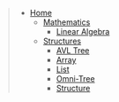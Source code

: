 >- [Home](https://github.com/53V3N1X/SevenFramework/wiki)<br />
>   - [Mathematics](https://github.com/53V3N1X/SevenFramework/wiki/Mathematics)<br />
>      - [Linear Algebra](https://github.com/53V3N1X/SevenFramework/wiki/Linear-Algebra)<br />
>   - [Structures](https://github.com/53V3N1X/SevenFramework/wiki/Structures)<br />
>      - [AVL Tree](https://github.com/53V3N1X/SevenFramework/wiki/Avl-Tree)<br />
>      - [Array](https://github.com/53V3N1X/SevenFramework/wiki/Array)<br />
>      - [List](https://github.com/53V3N1X/SevenFramework/wiki/List)<br />
>      - [Omni-Tree](https://github.com/53V3N1X/SevenFramework/wiki/Omnitree)<br />
>      - [Structure](https://github.com/53V3N1X/SevenFramework/wiki/Structure)<br />
